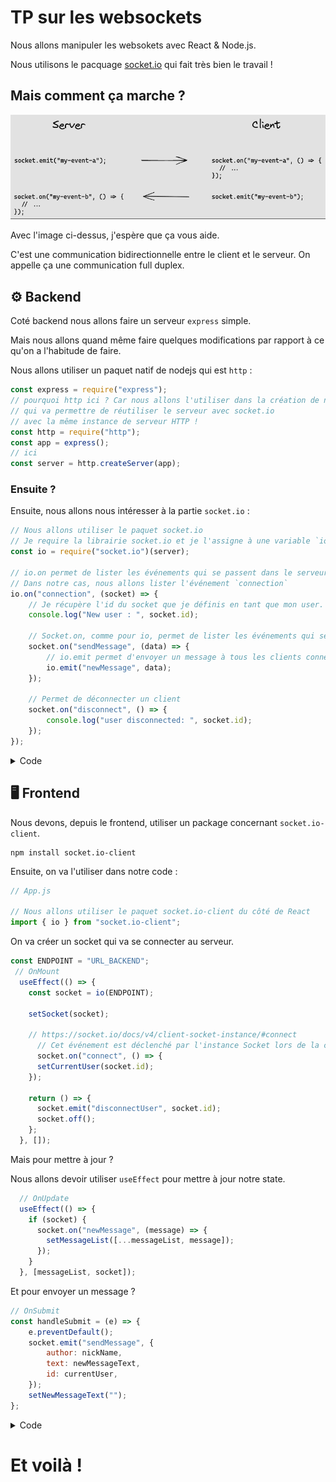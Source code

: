 # TP sur les websockets

Nous allons manipuler les websokets avec React & Node.js.

Nous utilisons le pacquage [socket.io](https://socket.io/) qui fait très bien le travail !

## Mais comment ça marche ?

![](./_doc/socketio.png)

Avec l'image ci-dessus, j'espère que ça vous aide.

C'est une communication bidirectionnelle entre le client et le serveur. On appelle ça une communication full duplex.

## ⚙️ Backend

Coté backend nous allons faire un serveur `express` simple.

Mais nous allons quand même faire quelques modifications par rapport à ce qu'on a l'habitude de faire.

Nous allons utiliser un paquet natif de nodejs qui est `http` :

```js
const express = require("express");
// pourquoi http ici ? Car nous allons l'utiliser dans la création de notre server
// qui va permettre de réutiliser le serveur avec socket.io 
// avec la même instance de serveur HTTP !
const http = require("http");
const app = express();
// ici
const server = http.createServer(app);
```

### Ensuite ?

Ensuite, nous allons nous intéresser à la partie `socket.io` :

```js
// Nous allons utiliser le paquet socket.io
// Je require la librairie socket.io et je l'assigne à une variable `io`, celui-ci prendra mon serveur HTTP
const io = require("socket.io")(server);

// io.on permet de lister les événements qui se passent dans le serveur
// Dans notre cas, nous allons lister l'événement `connection`
io.on("connection", (socket) => {
    // Je récupère l'id du socket que je définis en tant que mon user.
    console.log("New user : ", socket.id);

    // Socket.on, comme pour io, permet de lister les événements qui se passent côté client
    socket.on("sendMessage", (data) => {
        // io.emit permet d'envoyer un message à tous les clients connectés, en passant comme argument `data`
        io.emit("newMessage", data);
    });

    // Permet de déconnecter un client
    socket.on("disconnect", () => {
        console.log("user disconnected: ", socket.id);
    });
});

```

<details>
    <summary>Code</summary>

```js
const express = require("express");
const http = require("http");
// par anticipation, on installe les cors.
const cors = require("cors");

const app = express();
const server = http.createServer(app);

app.use(cors());

const io = require("socket.io")(server);
const port = 5050;

io.on("connection", (socket) => {
  console.log("New user : ", socket.id);

  socket.on("sendMessage", (data) => {
    io.emit("newMessage", data);
  });

  // disconnect
  socket.on("disconnect", () => {
    console.log("user disconnected: ", socket.id);
  });
});

server.listen(port, (err) => {
  if (err) {
    console.log(err);
  }
  console.log(`server is listening on port ${port}`);
});
```
</details>

## 🖥 Frontend

Nous devons, depuis le frontend, utiliser un package concernant `socket.io-client`.

```shell
npm install socket.io-client
```

Ensuite, on va l'utiliser dans notre code :

```js
// App.js

// Nous allons utiliser le paquet socket.io-client du côté de React
import { io } from "socket.io-client";
```

On va créer un socket qui va se connecter au serveur.

```js
const ENDPOINT = "URL_BACKEND";
 // OnMount
  useEffect(() => {
    const socket = io(ENDPOINT);
    
    setSocket(socket);

    // https://socket.io/docs/v4/client-socket-instance/#connect
      // Cet événement est déclenché par l'instance Socket lors de la connexion et de la reconnexion.
      socket.on("connect", () => {
      setCurrentUser(socket.id);
    });

    return () => {
      socket.emit("disconnectUser", socket.id);
      socket.off();
    };
  }, []);
```

Mais pour mettre à jour ?

Nous allons devoir utiliser `useEffect` pour mettre à jour notre state.

```js
  // OnUpdate
  useEffect(() => {
    if (socket) {
      socket.on("newMessage", (message) => {
        setMessageList([...messageList, message]);
      });
    }
  }, [messageList, socket]);

```

Et pour envoyer un message ?

```js
// OnSubmit
const handleSubmit = (e) => {
    e.preventDefault();
    socket.emit("sendMessage", {
        author: nickName,
        text: newMessageText,
        id: currentUser,
    });
    setNewMessageText("");
};
```

<details>
    <summary>Code</summary>

```js
import React, { useEffect, useRef } from "react";
import { io } from "socket.io-client";
import "./App.css";

const App = () => {
  const [messageList, setMessageList] = React.useState([]);
  const [newMessageText, setNewMessageText] = React.useState("");
  const [nickName, setNickName] = React.useState("");
  const [socket, setSocket] = React.useState(null);
  const [currentUser, setCurrentUser] = React.useState(null);

  const ENDPOINT = "http://localhost:5050";

  // OnMount
  useEffect(() => {
    const socket = io(ENDPOINT);

    setSocket(socket);

    socket.on("connect", () => {
      setCurrentUser(socket.id);
    });

    return () => {
      socket.emit("disconnectUser", socket.id);
      socket.off();
    };
  }, []);

  // OnUpdate
  useEffect(() => {
    if (socket) {
      socket.on("newMessage", (message) => {
        setMessageList([...messageList, message]);
      });
    }
  }, [messageList, socket]);

  const handleSubmit = (e) => {
    e.preventDefault();
    socket.emit("sendMessage", {
      author: nickName,
      text: newMessageText,
      id: currentUser,
    });
    setNewMessageText("");
  };

  return (
    <div className="App">
      <h2>Messages</h2>

      <div className="container">
        {messageList.map((message, id) => {
          return (
            <p
              key={id}
              className={message.id === currentUser ? "my-message" : "message"}
            >
              <strong>{message.author}</strong>: {message.text}
            </p>
          );
        })}
      </div>
      <form onSubmit={handleSubmit}>
        <h2>New Message</h2>
        <input
          type="text"
          name="author"
          placeholder="Ton pseudo"
          value={nickName}
          required
          onChange={(e) => setNickName(e.target.value)}
        />
        <input
          type="text"
          name="messageContent"
          placeholder="Ton message"
          value={newMessageText}
          required
          onChange={(e) => setNewMessageText(e.target.value)}
        />
        <input type="submit" value="Envoyer" />
      </form>
    </div>
  );
};

export default App;
```

</details>


# Et voilà !
